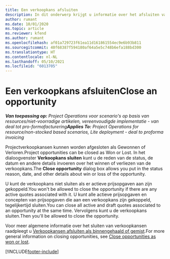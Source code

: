 ```yaml
---
title: Een verkoopkans afsluiten
description: In dit onderwerp krijgt u informatie over het afsluiten van een projectverkoopkans.
author: rumant
ms.date: 10/01/2020
ms.topic: article
ms.reviewer: kfend
ms.author: rumant
ms.openlocfilehash: af01a729723f61ea11d161861554ec9e6b93b811
ms.sourcegitcommit: 40f68387f594180af64a5e5c748b6efa188bd300
ms.translationtype: HT
ms.contentlocale: nl-NL
ms.lasthandoff: 05/10/2021
ms.locfileid: "6013705"
---
```

# <a name="close-an-opportunity"></a><span data-ttu-id="0c63f-103">Een verkoopkans afsluiten</span><span class="sxs-lookup"><span data-stu-id="0c63f-103">Close an opportunity</span></span>

<span data-ttu-id="0c63f-104">_**Van toepassing op:** Project Operations voor scenario's op basis van resources/niet-voorradige artikelen, vereenvoudigde implementatie - van deal tot pro-formafacturering_</span><span class="sxs-lookup"><span data-stu-id="0c63f-104">_**Applies To:** Project Operations for resource/non-stocked based scenarios, Lite deployment - deal to proforma invoicing_</span></span>

<span data-ttu-id="0c63f-105">Projectverkoopkansen kunnen worden afgesloten als Gewonnen of Verloren.</span><span class="sxs-lookup"><span data-stu-id="0c63f-105">Project opportunities can be closed as Won or Lost.</span></span> <span data-ttu-id="0c63f-106">In het dialoogvenster **Verkoopkans sluiten** kunt u de reden van de status, de datum en andere details invoeren over het winnen of verliezen van de verkoopkans.</span><span class="sxs-lookup"><span data-stu-id="0c63f-106">The **Close opportunity** dialog box allows you put in the status reason, date, and other details about win or loss of the opportunity.</span></span>

<span data-ttu-id="0c63f-107">U kunt de verkoopkans niet sluiten als er actieve prijsopgaven aan zijn gekoppeld.</span><span class="sxs-lookup"><span data-stu-id="0c63f-107">You won't be allowed to close the opportunity if there are any active quotes associated with it.</span></span> <span data-ttu-id="0c63f-108">U kunt alle actieve prijsopgaven en concepten van prijsopgaven die aan een verkoopkans zijn gekoppeld, tegelijkertijd sluiten.</span><span class="sxs-lookup"><span data-stu-id="0c63f-108">You can close all active and draft quotes associated to an opportunity at the same time.</span></span> <span data-ttu-id="0c63f-109">Vervolgens kunt u de verkoopkans sluiten.</span><span class="sxs-lookup"><span data-stu-id="0c63f-109">Then you'll be allowed to close the opportunity.</span></span>

<span data-ttu-id="0c63f-110">Voor meer algemene informatie over het sluiten van verkoopkansen raadpleegt u [Verkoopkansen afsluiten als binnengehaald of gemist](/dynamics365/sales-enterprise/close-opportunity-won-lost-sales).</span><span class="sxs-lookup"><span data-stu-id="0c63f-110">For more general information on closing opportunities, see [Close opportunities as won or lost](/dynamics365/sales-enterprise/close-opportunity-won-lost-sales).</span></span>


[!INCLUDE[footer-include](../includes/footer-banner.md)]